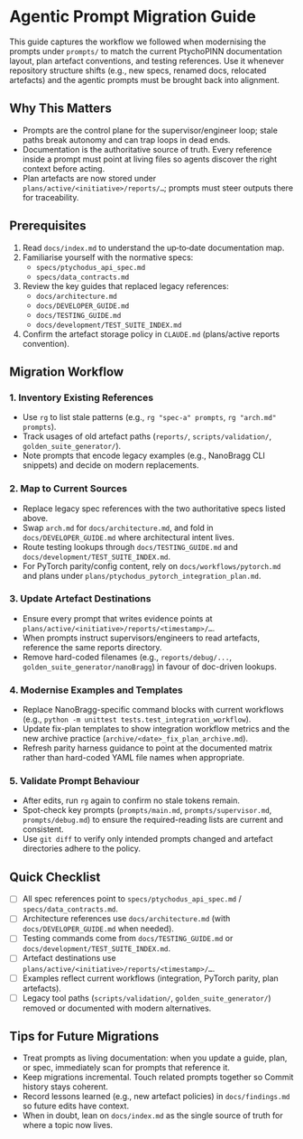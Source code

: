 # Agentic Prompt Migration Guide

This guide captures the workflow we followed when modernising the prompts under `prompts/` to match the current PtychoPINN documentation layout, plan artefact conventions, and testing references. Use it whenever repository structure shifts (e.g., new specs, renamed docs, relocated artefacts) and the agentic prompts must be brought back into alignment.

## Why This Matters
- Prompts are the control plane for the supervisor/engineer loop; stale paths break autonomy and can trap loops in dead ends.
- Documentation is the authoritative source of truth. Every reference inside a prompt must point at living files so agents discover the right context before acting.
- Plan artefacts are now stored under `plans/active/<initiative>/reports/…`; prompts must steer outputs there for traceability.

## Prerequisites
1. Read `docs/index.md` to understand the up‑to‑date documentation map.
2. Familiarise yourself with the normative specs:
   - `specs/ptychodus_api_spec.md`
   - `specs/data_contracts.md`
3. Review the key guides that replaced legacy references:
   - `docs/architecture.md`
   - `docs/DEVELOPER_GUIDE.md`
   - `docs/TESTING_GUIDE.md`
   - `docs/development/TEST_SUITE_INDEX.md`
4. Confirm the artefact storage policy in `CLAUDE.md` (plans/active reports convention).

## Migration Workflow

### 1. Inventory Existing References
- Use `rg` to list stale patterns (e.g., `rg "spec-a" prompts`, `rg "arch.md" prompts`).
- Track usages of old artefact paths (`reports/`, `scripts/validation/`, `golden_suite_generator/`).
- Note prompts that encode legacy examples (e.g., NanoBragg CLI snippets) and decide on modern replacements.

### 2. Map to Current Sources
- Replace legacy spec references with the two authoritative specs listed above.
- Swap `arch.md` for `docs/architecture.md`, and fold in `docs/DEVELOPER_GUIDE.md` where architectural intent lives.
- Route testing lookups through `docs/TESTING_GUIDE.md` and `docs/development/TEST_SUITE_INDEX.md`.
- For PyTorch parity/config content, rely on `docs/workflows/pytorch.md` and plans under `plans/ptychodus_pytorch_integration_plan.md`.

### 3. Update Artefact Destinations
- Ensure every prompt that writes evidence points at `plans/active/<initiative>/reports/<timestamp>/…`.
- When prompts instruct supervisors/engineers to read artefacts, reference the same reports directory.
- Remove hard-coded filenames (e.g., `reports/debug/...`, `golden_suite_generator/nanoBragg`) in favour of doc-driven lookups.

### 4. Modernise Examples and Templates
- Replace NanoBragg-specific command blocks with current workflows (e.g., `python -m unittest tests.test_integration_workflow`).
- Update fix-plan templates to show integration workflow metrics and the new archive practice (`archive/<date>_fix_plan_archive.md`).
- Refresh parity harness guidance to point at the documented matrix rather than hard-coded YAML file names when appropriate.

### 5. Validate Prompt Behaviour
- After edits, run `rg` again to confirm no stale tokens remain.
- Spot-check key prompts (`prompts/main.md`, `prompts/supervisor.md`, `prompts/debug.md`) to ensure the required-reading lists are current and consistent.
- Use `git diff` to verify only intended prompts changed and artefact directories adhere to the policy.

## Quick Checklist
- [ ] All spec references point to `specs/ptychodus_api_spec.md` / `specs/data_contracts.md`.
- [ ] Architecture references use `docs/architecture.md` (with `docs/DEVELOPER_GUIDE.md` when needed).
- [ ] Testing commands come from `docs/TESTING_GUIDE.md` or `docs/development/TEST_SUITE_INDEX.md`.
- [ ] Artefact destinations use `plans/active/<initiative>/reports/<timestamp>/…`.
- [ ] Examples reflect current workflows (integration, PyTorch parity, plan artefacts).
- [ ] Legacy tool paths (`scripts/validation/`, `golden_suite_generator/`) removed or documented with modern alternatives.

## Tips for Future Migrations
- Treat prompts as living documentation: when you update a guide, plan, or spec, immediately scan for prompts that reference it.
- Keep migrations incremental. Touch related prompts together so Commit history stays coherent.
- Record lessons learned (e.g., new artefact policies) in `docs/findings.md` so future edits have context.
- When in doubt, lean on `docs/index.md` as the single source of truth for where a topic now lives.

